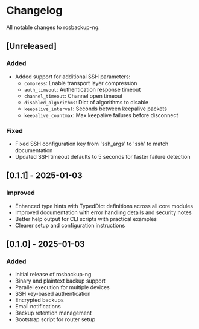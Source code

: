 # Changelog

All notable changes to rosbackup-ng.

## [Unreleased]

### Added
- Added support for additional SSH parameters:
  - `compress`: Enable transport layer compression
  - `auth_timeout`: Authentication response timeout
  - `channel_timeout`: Channel open timeout
  - `disabled_algorithms`: Dict of algorithms to disable
  - `keepalive_interval`: Seconds between keepalive packets
  - `keepalive_countmax`: Max keepalive failures before disconnect

### Fixed
- Fixed SSH configuration key from 'ssh_args' to 'ssh' to match documentation
- Updated SSH timeout defaults to 5 seconds for faster failure detection

## [0.1.1] - 2025-01-03

### Improved
- Enhanced type hints with TypedDict definitions across all core modules
- Improved documentation with error handling details and security notes
- Better help output for CLI scripts with practical examples
- Clearer setup and configuration instructions

## [0.1.0] - 2025-01-03

### Added
- Initial release of rosbackup-ng
- Binary and plaintext backup support
- Parallel execution for multiple devices
- SSH key-based authentication
- Encrypted backups
- Email notifications
- Backup retention management
- Bootstrap script for router setup
